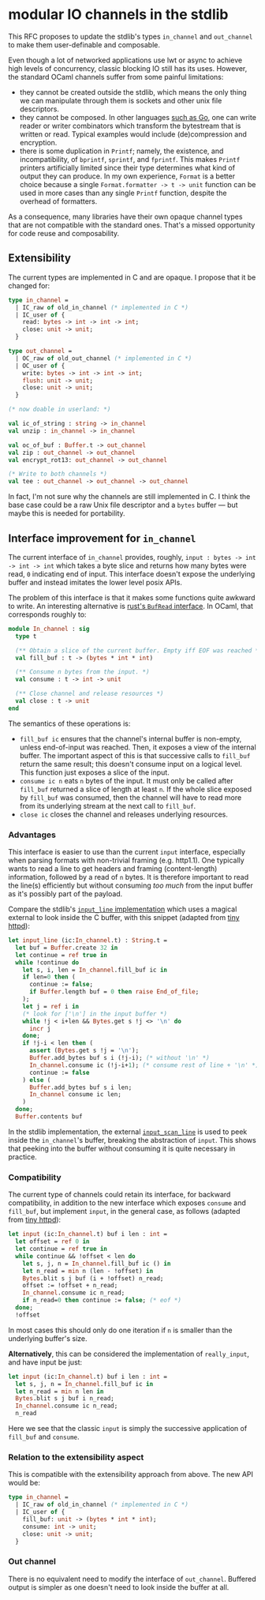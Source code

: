 # modular IO channels in the stdlib

This RFC proposes to update the stdlib's types `in_channel` and `out_channel` to make them user-definable and composable.

Even though a lot of networked applications use lwt or async to achieve high levels of concurrency, classic blocking IO still has its uses. However, the standard OCaml channels suffer from some painful limitations:

- they cannot be created outside the stdlib, which means the only thing we can manipulate through them is sockets and other unix file descriptors.
- they cannot be composed. In other languages [such as Go](https://golang.org/pkg/io/#Reader), one can write reader or writer combinators which transform the bytestream
that is written or read. Typical examples would include (de)compression and encryption.
- there is some duplication in `Printf`; namely, the existence, and incompatibility, of `bprintf`, `sprintf`, and `fprintf`. This makes `Printf` printers artificially limited
  since their type determines what kind of output they can produce. In my own experience, `Format` is a better choice because a single `Format.formatter -> t -> unit` function
  can be used in more cases than any single `Printf` function, despite the overhead of formatters.

As a consequence, many libraries have their own opaque channel types that
are not compatible with the standard ones. That's a missed opportunity for
code reuse and composability.

## Extensibility

The current types are implemented in C and are opaque. I propose that it be changed for:

```ocaml
type in_channel =
  | IC_raw of old_in_channel (* implemented in C *)
  | IC_user of {
    read: bytes -> int -> int -> int;
    close: unit -> unit;
  }

type out_channel =
  | OC_raw of old_out_channel (* implemented in C *)
  | OC_user of {
    write: bytes -> int -> int -> int;
    flush: unit -> unit;
    close: unit -> unit;
  }

(* now doable in userland: *)

val ic_of_string : string -> in_channel
val unzip : in_channel -> in_channel

val oc_of_buf : Buffer.t -> out_channel
val zip : out_channel -> out_channel
val encrypt_rot13: out_channel -> out_channel

(* Write to both channels *)
val tee : out_channel -> out_channel -> out_channel

```

In fact, I'm not sure why the channels are still implemented in C. I think the base case could be
a raw Unix file descriptor and a `bytes` buffer — but maybe this is needed for portability.

## Interface improvement for `in_channel`

The current interface of `in_channel` provides, roughly, `input : bytes -> int -> int -> int`
which takes a byte slice and returns how many bytes were read, `0` indicating end of input.
This interface doesn't expose the underlying buffer  and instead imitates the lower level posix APIs.

The problem of this interface is that it makes some functions quite awkward to write.
An interesting alternative is [rust's `BufRead` interface](https://doc.rust-lang.org/std/io/trait.BufRead.html).
In OCaml, that corresponds roughly to:

```ocaml
module In_channel : sig
  type t

  (** Obtain a slice of the current buffer. Empty iff EOF was reached *)
  val fill_buf : t -> (bytes * int * int)

  (** Consume n bytes from the input. *)
  val consume : t -> int -> unit

  (** Close channel and release resources *)
  val close : t -> unit
end
```

The semantics of these operations is:

- `fill_buf ic` ensures that the channel's internal buffer is non-empty, unless
  end-of-input was reached. Then, it exposes a view of the internal buffer.
  The important aspect of this is that successive calls to `fill_buf` return
  the same result; this doesn't consume input on a logical level. This function
  just exposes a slice of the input.
- `consume ic n` eats `n` bytes of the input. It must only be called after
  `fill_buf` returned a slice of length at least `n`. If the whole slice
  exposed by `fill_buf` was consumed, then the channel will have to read more
  from its underlying stream at the next call to `fill_buf`.
- `close ic` closes the channel and releases underlying resources.

### Advantages

This interface is easier to use than the current `input` interface, especially when
parsing formats with non-trivial framing (e.g. http1.1). One typically wants
to read a line to get headers and framing (content-length) information, followed
by a read of `n` bytes. It is therefore important to read the line(s) efficiently
but without consuming _too much_ from the input buffer as it's possibly part
of the payload.

Compare the stdlib's [`input_line` implementation](https://github.com/ocaml/ocaml/blob/f333db8b0f176b1d75e6fdb46a97a78995426ed7/stdlib/stdlib.ml#L439)
which uses a magical external to look inside the C buffer, with this snippet
(adapted from [tiny httpd](https://github.com/c-cube/tiny_httpd/blob/3ac5510e2d5dfcdf448a03a99c0c178b73afeabd/src/Tiny_httpd.ml#L159)):

```ocaml
let input_line (ic:In_channel.t) : String.t =
  let buf = Buffer.create 32 in
  let continue = ref true in
  while !continue do
    let s, i, len = In_channel.fill_buf ic in
    if len=0 then (
      continue := false;
      if Buffer.length buf = 0 then raise End_of_file;
    );
    let j = ref i in
    (* look for ['\n'] in the input buffer *)
    while !j < i+len && Bytes.get s !j <> '\n' do
      incr j
    done;
    if !j-i < len then (
      assert (Bytes.get s !j = '\n');
      Buffer.add_bytes buf s i (!j-i); (* without '\n' *)
      In_channel.consume ic (!j-i+1); (* consume rest of line + '\n' *)
      continue := false
    ) else (
      Buffer.add_bytes buf s i len;
      In_channel consume ic len;
    )
  done;
  Buffer.contents buf
```

In the stdlib implementation, the external
[`input_scan_line`](https://github.com/ocaml/ocaml/blob/f333db8b0f176b1d75e6fdb46a97a78995426ed7/stdlib/stdlib.ml#L437)
is used to peek inside the `in_channel`'s buffer, breaking the abstraction of `input`.
This shows that peeking into the buffer without consuming it is quite necessary
in practice.

### Compatibility

The current type of channels could retain its interface, for backward compatibility,
in addition to the new interface which exposes `consume` and `fill_buf`,
but implement `input`, in the general case, as follows
(adapted from [tiny httpd](https://github.com/c-cube/tiny_httpd/blob/3ac5510e2d5dfcdf448a03a99c0c178b73afeabd/src/Tiny_httpd.ml#L146)):

```ocaml
let input (ic:In_channel.t) buf i len : int =
  let offset = ref 0 in
  let continue = ref true in
  while continue && !offset < len do
    let s, j, n = In_channel.fill_buf ic () in
    let n_read = min n (len - !offset) in
    Bytes.blit s j buf (i + !offset) n_read;
    offset := !offset + n_read;
    In_channel.consume ic n_read;
    if n_read=0 then continue := false; (* eof *)
  done;
  !offset

```

In most cases this should only do one iteration if `n` is smaller than the
underlying buffer's size.

**Alternatively**, this can be considered the implementation of `really_input`,
and have input be just:

```ocaml
let input (ic:In_channel.t) buf i len : int =
  let s, j, n = In_channel.fill_buf ic in
  let n_read = min n len in
  Bytes.blit s j buf i n_read;
  In_channel.consume ic n_read;
  n_read
```

Here we see that the classic `input` is simply the successive application
of `fill_buf` and `consume`.


### Relation to the extensibility aspect

This is compatible with the extensibility approach from above. The new API
would be:

```ocaml
type in_channel =
  | IC_raw of old_in_channel (* implemented in C *)
  | IC_user of {
    fill_buf: unit -> (bytes * int * int);
    consume: int -> unit;
    close: unit -> unit;
  }
```

### Out channel

There is no equivalent need to modify the interface of `out_channel`. Buffered
output is simpler as one doesn't need to look inside the buffer at all.
